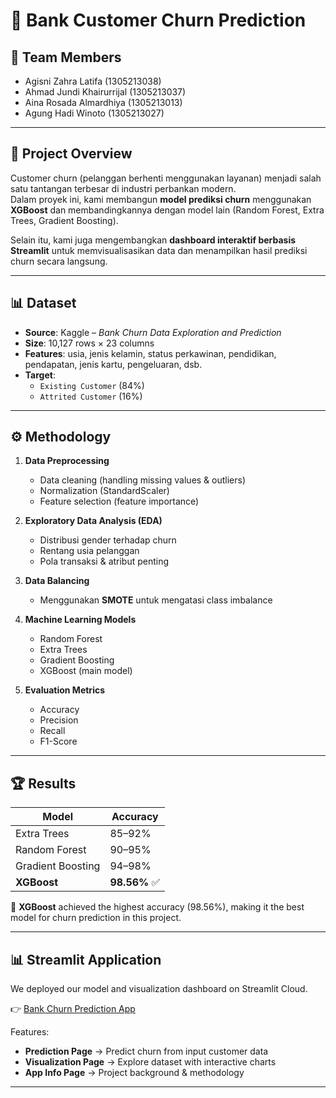 # 🏦 Bank Customer Churn Prediction

## 👥 Team Members
- Agisni Zahra Latifa (1305213038)  
- Ahmad Jundi Khairurrijal (1305213037)  
- Aina Rosada Almardhiya (1305213013)  
- Agung Hadi Winoto (1305213027)  

---

## 📌 Project Overview
Customer churn (pelanggan berhenti menggunakan layanan) menjadi salah satu tantangan terbesar di industri perbankan modern.  
Dalam proyek ini, kami membangun **model prediksi churn** menggunakan **XGBoost** dan membandingkannya dengan model lain (Random Forest, Extra Trees, Gradient Boosting).  

Selain itu, kami juga mengembangkan **dashboard interaktif berbasis Streamlit** untuk memvisualisasikan data dan menampilkan hasil prediksi churn secara langsung.  

---

## 📊 Dataset
- **Source**: Kaggle – *Bank Churn Data Exploration and Prediction*  
- **Size**: 10,127 rows × 23 columns  
- **Features**: usia, jenis kelamin, status perkawinan, pendidikan, pendapatan, jenis kartu, pengeluaran, dsb.  
- **Target**:  
  - `Existing Customer` (84%)  
  - `Attrited Customer` (16%)  

---

## ⚙️ Methodology
1. **Data Preprocessing**  
   - Data cleaning (handling missing values & outliers)  
   - Normalization (StandardScaler)  
   - Feature selection (feature importance)  

2. **Exploratory Data Analysis (EDA)**  
   - Distribusi gender terhadap churn  
   - Rentang usia pelanggan  
   - Pola transaksi & atribut penting  

3. **Data Balancing**  
   - Menggunakan **SMOTE** untuk mengatasi class imbalance  

4. **Machine Learning Models**  
   - Random Forest  
   - Extra Trees  
   - Gradient Boosting  
   - XGBoost (main model)  

5. **Evaluation Metrics**  
   - Accuracy  
   - Precision  
   - Recall  
   - F1-Score  

---

## 🏆 Results
| Model               | Accuracy |
|---------------------|----------|
| Extra Trees         | 85–92%   |
| Random Forest       | 90–95%   |
| Gradient Boosting   | 94–98%   |
| **XGBoost**         | **98.56%** ✅ |

📌 **XGBoost** achieved the highest accuracy (98.56%), making it the best model for churn prediction in this project.  

---

## 📊 Streamlit Application
We deployed our model and visualization dashboard on Streamlit Cloud.  

👉 [Bank Churn Prediction App](https://bankchurnpredict.streamlit.app/)  

Features:  
- **Prediction Page** → Predict churn from input customer data  
- **Visualization Page** → Explore dataset with interactive charts  
- **App Info Page** → Project background & methodology  

---

